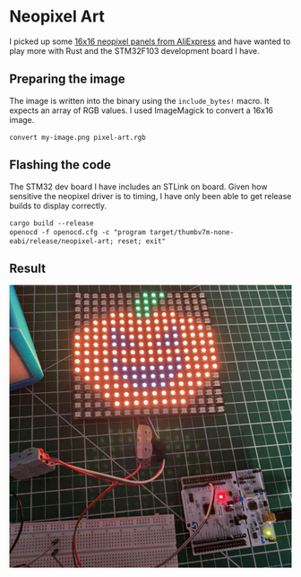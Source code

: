 # Neopixel Art

I picked up some [16x16 neopixel panels from AliExpress](https://www.aliexpress.com/item/32789295872.html) and have wanted to play more with Rust and the STM32F103 development board I have.

## Preparing the image

The image is written into the binary using the `include_bytes!` macro. It expects an array of RGB values. I used ImageMagick to convert a 16x16 image.

```
convert my-image.png pixel-art.rgb
```

## Flashing the code

The STM32 dev board I have includes an STLink on board. Given how sensitive the neopixel driver is to timing, I have only been able to get release builds to display correctly.

```
cargo build --release
openocd -f openocd.cfg -c "program target/thumbv7m-none-eabi/release/neopixel-art; reset; exit"
```

## Result

![](assets/halloween.jpg)
